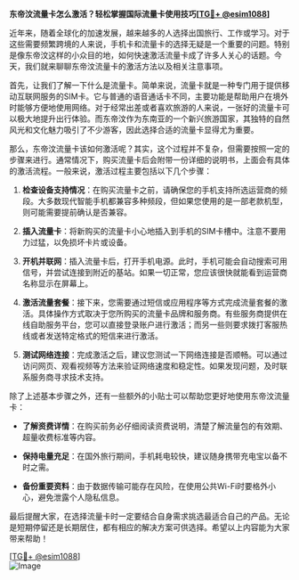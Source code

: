 **东帝汶流量卡怎么激活？轻松掌握国际流量卡使用技巧[[TG💪+ @esim1088](https://t.me/s/esim1088)]**

近年来，随着全球化的加速发展，越来越多的人选择出国旅行、工作或学习。对于这些需要频繁跨境的人来说，手机卡和流量卡的选择无疑是一个重要的问题。特别是像东帝汶这样的小众目的地，如何快速激活流量卡成了许多人关心的话题。今天，我们就来聊聊东帝汶流量卡的激活方法以及相关注意事项。

首先，让我们了解一下什么是流量卡。简单来说，流量卡就是一种专门用于提供移动互联网服务的SIM卡。它与普通的语音通话卡不同，主要功能是帮助用户在境外时能够方便地使用网络。对于经常出差或者喜欢旅游的人来说，一张好的流量卡可以极大地提升出行体验。而东帝汶作为东南亚的一个新兴旅游国家，其独特的自然风光和文化魅力吸引了不少游客，因此选择合适的流量卡显得尤为重要。

那么，东帝汶流量卡该如何激活呢？其实，这个过程并不复杂，但需要按照一定的步骤来进行。通常情况下，购买流量卡后会附带一份详细的说明书，上面会有具体的激活流程。一般来说，激活过程主要包括以下几个步骤：

1. **检查设备支持情况**：在购买流量卡之前，请确保您的手机支持所选运营商的频段。大多数现代智能手机都兼容多种频段，但如果您使用的是一部老款机型，则可能需要提前确认是否兼容。

2. **插入流量卡**：将新购买的流量卡小心地插入到手机的SIM卡槽中。注意不要用力过猛，以免损坏卡片或设备。

3. **开机并联网**：插入流量卡后，打开手机电源。此时，手机可能会自动搜索可用信号，并尝试连接到附近的基站。如果一切正常，您应该很快就能看到运营商名称显示在屏幕上。

4. **激活流量套餐**：接下来，您需要通过短信或应用程序等方式完成流量套餐的激活。具体操作方式取决于您所购买的流量卡品牌和服务商。有些服务商提供在线自助服务平台，您可以直接登录账户进行激活；而另一些则要求拨打客服热线或者发送特定格式的短信来进行激活。

5. **测试网络连接**：完成激活之后，建议您测试一下网络连接是否顺畅。可以通过访问网页、观看视频等方法来验证网络速度和稳定性。如果发现问题，及时联系服务商寻求技术支持。

除了上述基本步骤之外，还有一些额外的小贴士可以帮助您更好地使用东帝汶流量卡：

- **了解资费详情**：在购买前务必仔细阅读资费说明，清楚了解流量包的有效期、超量收费标准等内容。
  
- **保持电量充足**：在国外旅行期间，手机耗电较快，建议随身携带充电宝以备不时之需。

- **备份重要资料**：由于数据传输可能存在风险，在使用公共Wi-Fi时要格外小心，避免泄露个人隐私信息。

最后提醒大家，在选择流量卡时一定要结合自身需求挑选最适合自己的产品。无论是短期停留还是长期居住，都有相应的解决方案可供选择。希望以上内容能为大家带来帮助！

[[TG💪+ @esim1088](https://t.me/s/esim1088)]  
![Image](https://i.postimg.cc/4NQfJmqS/Snipaste-2025-05-13-00-14-12.png)